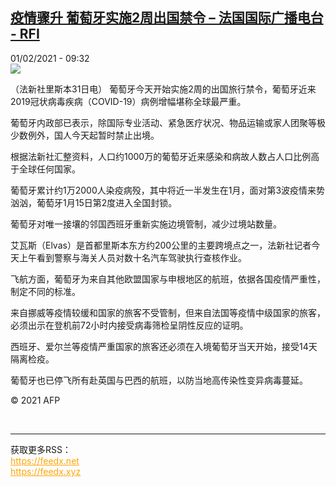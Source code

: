 <!--1612169787000-->
[疫情骤升 葡萄牙实施2周出国禁令 – 法国国际广播电台 - RFI](http://www.rfi.fr//cn/%E7%96%AB%E6%83%85%E9%AA%A4%E5%8D%87-%E8%91%A1%E8%90%84%E7%89%99%E5%AE%9E%E6%96%BD2%E5%91%A8%E5%87%BA%E5%9B%BD%E7%A6%81%E4%BB%A4)
------

<div>01/02/2021 - 09:32</div><img src="https://static.rfi.fr/meta_og_twcards/RFI_FB.png"><div class="t-content__body u-clearfix"><p>（法新社里斯本31日电）    葡萄牙今天开始实施2周的出国旅行禁令，葡萄牙近来2019冠状病毒疾病（COVID-19）病例增幅堪称全球最严重。</p><p>    葡萄牙内政部已表示，除国际专业活动、紧急医疗状况、物品运输或家人团聚等极少数例外，国人今天起暂时禁止出境。</p><p>    根据法新社汇整资料，人口约1000万的葡萄牙近来感染和病故人数占人口比例高于全球任何国家。</p><p>    葡萄牙累计约1万2000人染疫病殁，其中将近一半发生在1月，面对第3波疫情来势汹汹，葡萄牙1月15日第2度进入全国封锁。</p><p>    葡萄牙对唯一接壤的邻国西班牙重新实施边境管制，减少过境站数量。</p><p>    艾瓦斯（Elvas）是首都里斯本东方约200公里的主要跨境点之一，法新社记者今天上午看到警察与海关人员对数十名汽车驾驶执行查核作业。</p><p>    飞航方面，葡萄牙为来自其他欧盟国家与申根地区的航班，依据各国疫情严重性，制定不同的标准。</p><p>    来自挪威等疫情较缓和国家的旅客不受管制，但来自法国等疫情中级国家的旅客，必须出示在登机前72小时内接受病毒筛检呈阴性反应的证明。</p><p>    西班牙、爱尔兰等疫情严重国家的旅客还必须在入境葡萄牙当天开始，接受14天隔离检疫。</p><p>    葡萄牙也已停飞所有赴英国与巴西的航班，以防当地高传染性变异病毒蔓延。</p><p class="t-copyright">© 2021 AFP</p>        </div><br><hr><div>获取更多RSS：<br><a href="https://feedx.net" style="color:orange" target="_blank">https://feedx.net</a> <br><a href="https://feedx.xyz" style="color:orange" target="_blank">https://feedx.xyz</a><br></div>
